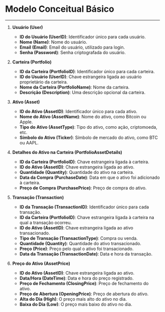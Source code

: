# Modelo Conceitual Básico
_____

1. **Usuário (User)**
   - **ID do Usuário (UserID)**: Identificador único para cada usuário.
   - **Nome (Name)**: Nome do usuário.
   - **Email (Email)**: Email do usuário, utilizado para login.
   - **Senha (Password)**: Senha criptografada do usuário.

2. **Carteira (Portfolio)**
   - **ID da Carteira (PortfolioID)**: Identificador único para cada carteira.
   - **ID do Usuário (UserID)**: Chave estrangeira ligada ao usuário proprietário da carteira.
   - **Nome da Carteira (PortfolioName)**: Nome da carteira.
   - **Descrição (Description)**: Uma descrição opcional da carteira.

3. **Ativo (Asset)**
   - **ID do Ativo (AssetID)**: Identificador único para cada ativo.
   - **Nome do Ativo (AssetName)**: Nome do ativo, como Bitcoin ou Apple.
   - **Tipo do Ativo (AssetType)**: Tipo do ativo, como ação, criptomoeda, etc.
   - **Símbolo do Ativo (Ticker)**: Símbolo de mercado do ativo, como BTC ou AAPL.

4. **Detalhes do Ativo na Carteira (PortfolioAssetDetails)**
   - **ID da Carteira (PortfolioID)**: Chave estrangeira ligada à carteira.
   - **ID do Ativo (AssetID)**: Chave estrangeira ligada ao ativo.
   - **Quantidade (Quantity)**: Quantidade do ativo na carteira.
   - **Data da Compra (PurchaseDate)**: Data em que o ativo foi adicionado à carteira.
   - **Preço de Compra (PurchasePrice)**: Preço de compra do ativo.

5. **Transação (Transaction)**
   - **ID da Transação (TransactionID)**: Identificador único para cada transação.
   - **ID da Carteira (PortfolioID)**: Chave estrangeira ligada à carteira na qual a transação ocorreu.
   - **ID do Ativo (AssetID)**: Chave estrangeira ligada ao ativo transacionado.
   - **Tipo de Transação (TransactionType)**: Compra ou venda.
   - **Quantidade (Quantity)**: Quantidade do ativo transacionado.
   - **Preço (Price)**: Preço pelo qual o ativo foi transacionado.
   - **Data da Transação (TransactionDate)**: Data e hora da transação.

6. **Preço do Ativo (AssetPrice)**
   - **ID do Ativo (AssetID)**: Chave estrangeira ligada ao ativo.
   - **Data/Hora (DateTime)**: Data e hora do preço registrado.
   - **Preço de Fechamento (ClosingPrice)**: Preço de fechamento do ativo.
   - **Preço de Abertura (OpeningPrice)**: Preço de abertura do ativo.
   - **Alta do Dia (High)**: O preço mais alto do ativo no dia.
   - **Baixa do Dia (Low)**: O preço mais baixo do ativo no dia.
